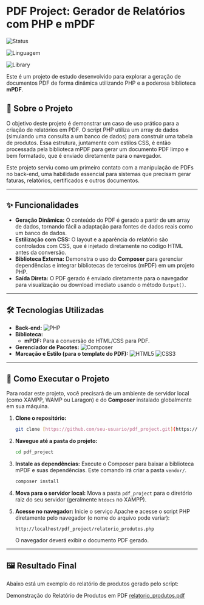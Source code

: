 # PDF Project: Gerador de Relatórios com PHP e mPDF

![Status](https://img.shields.io/badge/status-concluído-brightgreen)

![Linguagem](https://img.shields.io/badge/linguagem-PHP-blue)

![Library](https://img.shields.io/badge/library-mPDF-red)

Este é um projeto de estudo desenvolvido para explorar a geração de documentos PDF de forma dinâmica utilizando PHP e a poderosa biblioteca **mPDF**.

## 📝 Sobre o Projeto

O objetivo deste projeto é demonstrar um caso de uso prático para a criação de relatórios em PDF. O script PHP utiliza um array de dados (simulando uma consulta a um banco de dados) para construir uma tabela de produtos. Essa estrutura, juntamente com estilos CSS, é então processada pela biblioteca mPDF para gerar um documento PDF limpo e bem formatado, que é enviado diretamente para o navegador.

Este projeto serviu como um primeiro contato com a manipulação de PDFs no back-end, uma habilidade essencial para sistemas que precisam gerar faturas, relatórios, certificados e outros documentos.

---

## ✨ Funcionalidades

* **Geração Dinâmica:** O conteúdo do PDF é gerado a partir de um array de dados, tornando fácil a adaptação para fontes de dados reais como um banco de dados.
* **Estilização com CSS:** O layout e a aparência do relatório são controlados com CSS, que é injetado diretamente no código HTML antes da conversão.
* **Biblioteca Externa:** Demonstra o uso do **Composer** para gerenciar dependências e integrar bibliotecas de terceiros (mPDF) em um projeto PHP.
* **Saída Direta:** O PDF gerado é enviado diretamente para o navegador para visualização ou download imediato usando o método `Output()`.

---

## 🛠️ Tecnologias Utilizadas

* **Back-end:**
    ![PHP](https://img.shields.io/badge/PHP-777BB4?style=for-the-badge&logo=php&logoColor=white)
* **Biblioteca:**
    -   **mPDF:** Para a conversão de HTML/CSS para PDF.
* **Gerenciador de Pacotes:**
    ![Composer](https://img.shields.io/badge/Composer-885610?style=for-the-badge&logo=Composer&logoColor=white)
* **Marcação e Estilo (para o template do PDF):**
    ![HTML5](https://img.shields.io/badge/HTML5-E34F26?style=for-the-badge&logo=html5&logoColor=white)
    ![CSS3](https://img.shields.io/badge/CSS3-1572B6?style=for-the-badge&logo=css3&logoColor=white)

---

## 🚀 Como Executar o Projeto

Para rodar este projeto, você precisará de um ambiente de servidor local (como XAMPP, WAMP ou Laragon) e do **Composer** instalado globalmente em sua máquina.

1.  **Clone o repositório:**
    ```bash
    git clone [https://github.com/seu-usuario/pdf_project.git](https://github.com/seu-usuario/pdf_project.git)
    ```

2.  **Navegue até a pasta do projeto:**
    ```bash
    cd pdf_project
    ```

3.  **Instale as dependências:**
    Execute o Composer para baixar a biblioteca mPDF e suas dependências. Este comando irá criar a pasta `vendor/`.
    ```bash
    composer install
    ```

4.  **Mova para o servidor local:**
    Mova a pasta `pdf_project` para o diretório raiz do seu servidor (geralmente `htdocs` no XAMPP).

5.  **Acesse no navegador:**
    Inicie o serviço Apache e acesse o script PHP diretamente pelo navegador (o nome do arquivo pode variar):
    ```
    http://localhost/pdf_project/relatorio_produtos.php
    ```
    O navegador deverá exibir o documento PDF gerado.

---

## 🖼️ Resultado Final

Abaixo está um exemplo do relatório de produtos gerado pelo script:

Demonstração do Relatório de Produtos em PDF
[relatorio_produtos.pdf](https://github.com/user-attachments/files/22961055/relatorio_produtos.pdf)

